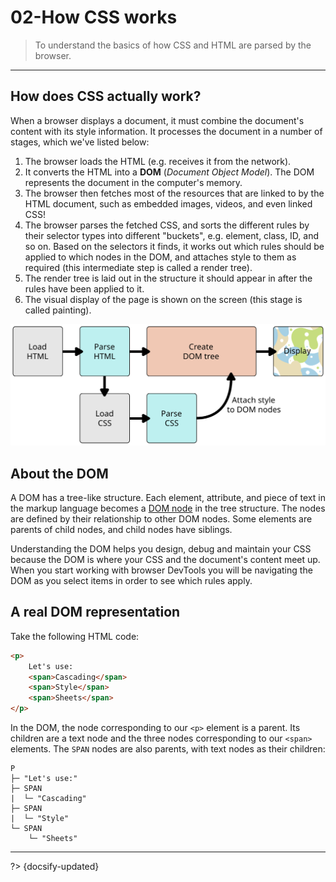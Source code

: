 # 02-How CSS works

> To understand the basics of how CSS and HTML are parsed by the browser.

---

## How does CSS actually work?

When a browser displays a document, it must combine the document's content with its style information. It processes the document in a number of stages, which we've listed below:

1. The browser loads the HTML (e.g. receives it from the network).
2. It converts the HTML into a **DOM** (*Document Object Model*). The DOM represents the document in the computer's memory.
3. The browser then fetches most of the resources that are linked to by the HTML document, such as embedded images, videos, and even linked CSS!
4. The browser parses the fetched CSS, and sorts the different rules by their selector types into different "buckets", e.g. element, class, ID, and so on. Based on the selectors it finds, it works out which rules should be applied to which nodes in the DOM, and attaches style to them as required (this intermediate step is called a render tree).
5. The render tree is laid out in the structure it should appear in after the rules have been applied to it.
6. The visual display of the page is shown on the screen (this stage is called painting).

![Rendering process overview](../_assets/_images/rendering.svg ':size=600')

## About the DOM

A DOM has a tree-like structure. Each element, attribute, and piece of text in the markup language becomes a [DOM node](https://developer.mozilla.org/en-US/docs/Glossary/Node/DOM) in the tree structure. The nodes are defined by their relationship to other DOM nodes. Some elements are parents of child nodes, and child nodes have siblings.

Understanding the DOM helps you design, debug and maintain your CSS because the DOM is where your CSS and the document's content meet up. When you start working with browser DevTools you will be navigating the DOM as you select items in order to see which rules apply.

## A real DOM representation

Take the following HTML code:

```html
<p>
    Let's use:
    <span>Cascading</span>
    <span>Style</span>
    <span>Sheets</span>
</p>
```

In the DOM, the node corresponding to our `<p>` element is a parent. Its children are a text node and the three nodes corresponding to our `<span>` elements. The `SPAN` nodes are also parents, with text nodes as their children:

```
P
├─ "Let's use:"
├─ SPAN
|  └─ "Cascading"
├─ SPAN
|  └─ "Style"
└─ SPAN
    └─ "Sheets"
```



---

?> {docsify-updated}